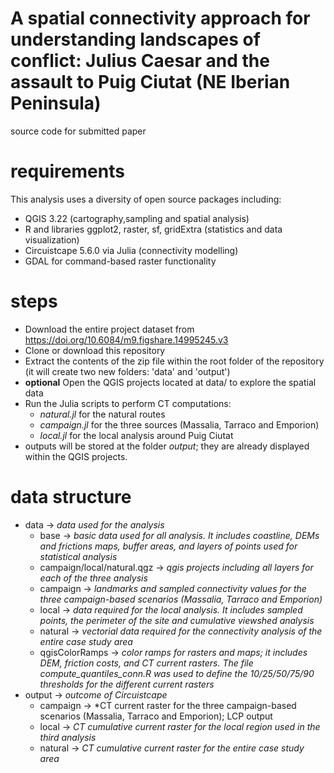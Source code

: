 # A spatial connectivity approach for understanding landscapes of conflict: Julius Caesar and the assault to Puig Ciutat (NE Iberian Peninsula)
source code for submitted paper

# requirements
This analysis uses a diversity of open source packages including:
* QGIS 3.22 (cartography,sampling and spatial analysis)
* R and libraries ggplot2, raster, sf, gridExtra (statistics and data visualization)
* Circuistcape 5.6.0 via Julia (connectivity modelling)
* GDAL for command-based raster functionality

# steps
* Download the entire project dataset from https://doi.org/10.6084/m9.figshare.14995245.v3
* Clone or download this repository
* Extract the contents of the zip file within the root folder of the repository (it will create two new folders: 'data' and 'output')
* **optional** Open the QGIS projects located at data/ to explore the spatial data
* Run the Julia scripts to perform CT computations:
    * *natural.jl* for the natural routes
    * *campaign.jl* for the three sources (Massalia, Tarraco and Emporion)
    * *local.jl* for the local analysis around Puig Ciutat
* outputs will be stored at the folder *output*; they are already displayed within the QGIS projects.

# data structure
* data -> *data used for the analysis*
    * base -> *basic data used for all analysis. It includes coastline, DEMs and frictions maps, buffer areas, and layers of points used for statistical analysis*
    * campaign/local/natural.qgz -> *qgis projects including all layers for each of the three analysis*
    * campaign -> *landmarks and sampled connectivity values for the three campaign-based scenarios (Massalia, Tarraco and Emporion)*
    * local -> *data required for the local analysis. It includes sampled points, the perimeter of the site and cumulative viewshed analysis*
    * natural -> *vectorial data required for the connectivity analysis of the entire case study area*
    * qgisColorRamps -> *color ramps for rasters and maps; it includes DEM, friction costs, and CT current rasters. The file compute_quantiles_conn.R was used to define the 10/25/50/75/90 thresholds for the different current rasters*
* output -> *outcome of Circuistcape*
    * campaign -> *CT current raster for the three campaign-based scenarios (Massalia, Tarraco and Emporion); LCP output
    * local -> *CT cumulative current raster for the local region used in the third analysis*
    * natural -> *CT cumulative current raster for the entire case study area*

